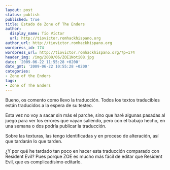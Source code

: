 ```yaml
---
layout: post
status: publish
published: true
title: Estado de Zone of The Enders
author:
  display_name: Tío Víctor
  url: http://tiovictor.romhackhispano.org
author_url: http://tiovictor.romhackhispano.org
wordpress_id: 174
wordpress_url: http://tiovictor.romhackhispano.org/?p=174
header_img: /img/2009/06/ZOE1Noti08.jpg
date: '2009-06-22 11:55:28 +0200'
date_gmt: '2009-06-22 10:55:28 +0200'
categories:
- Zone of the Enders
tags:
- Zone of The Enders
---
```

Bueno, os comento como llevo la traducción. Todos los textos traducibles están traducidos a la espera de su testeo.

Esta vez no voy a sacar sin más el parche, sino que haré algunas pasadas al juego para ver los errores que vayan saliendo, pero con el trabajo hecho, en una semana o dos podría publicar la traducción.

Sobre las texturas, las tengo identificadas y en proceso de alteración, así que tardarán lo que tarden.

¿Y por qué he tardado tan poco en hacer esta traducción comparado con Resident Evil? Pues porque ZOE es mucho más fácil de editar que Resident Evil, que es complicadísimo editarlo.